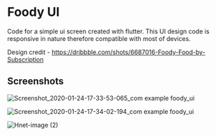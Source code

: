 # Foody UI

Code for a simple ui screen created with flutter. This UI design code is responsive in nature therefore compatible with most of devices.

Design credit - https://dribbble.com/shots/6687016-Foody-Food-by-Subscription

## Screenshots

![Screenshot_2020-01-24-17-33-53-065_com example foody_ui](https://user-images.githubusercontent.com/46453101/73068129-72e5bd80-3ed0-11ea-8b7a-fe3e9a7a25db.jpg)

![Screenshot_2020-01-24-17-34-02-194_com example foody_ui](https://user-images.githubusercontent.com/46453101/73068094-5b0e3980-3ed0-11ea-861e-32bb244b436a.jpg)

![Hnet-image (2)](https://user-images.githubusercontent.com/46453101/73599366-babbb300-4568-11ea-8bb9-b4c7ae86871d.gif)
